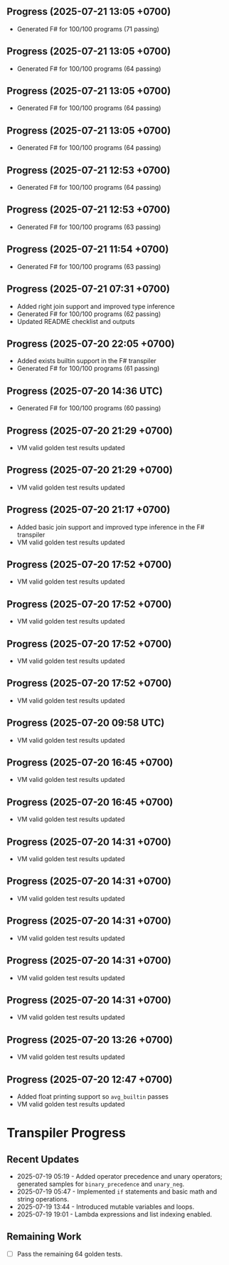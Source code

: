 ## Progress (2025-07-21 13:05 +0700)
- Generated F# for 100/100 programs (71 passing)

## Progress (2025-07-21 13:05 +0700)
- Generated F# for 100/100 programs (64 passing)

## Progress (2025-07-21 13:05 +0700)
- Generated F# for 100/100 programs (64 passing)

## Progress (2025-07-21 13:05 +0700)
- Generated F# for 100/100 programs (64 passing)

## Progress (2025-07-21 12:53 +0700)
- Generated F# for 100/100 programs (64 passing)

## Progress (2025-07-21 12:53 +0700)
- Generated F# for 100/100 programs (63 passing)

## Progress (2025-07-21 11:54 +0700)
- Generated F# for 100/100 programs (63 passing)

## Progress (2025-07-21 07:31 +0700)
- Added right join support and improved type inference
- Generated F# for 100/100 programs (62 passing)
- Updated README checklist and outputs

## Progress (2025-07-20 22:05 +0700)
- Added exists builtin support in the F# transpiler
- Generated F# for 100/100 programs (61 passing)

## Progress (2025-07-20 14:36 UTC)
- Generated F# for 100/100 programs (60 passing)

## Progress (2025-07-20 21:29 +0700)
- VM valid golden test results updated

## Progress (2025-07-20 21:29 +0700)
- VM valid golden test results updated

## Progress (2025-07-20 21:17 +0700)
- Added basic join support and improved type inference in the F# transpiler
- VM valid golden test results updated
## Progress (2025-07-20 17:52 +0700)
- VM valid golden test results updated

## Progress (2025-07-20 17:52 +0700)
- VM valid golden test results updated

## Progress (2025-07-20 17:52 +0700)
- VM valid golden test results updated

## Progress (2025-07-20 17:52 +0700)
- VM valid golden test results updated

## Progress (2025-07-20 09:58 UTC)
- VM valid golden test results updated

## Progress (2025-07-20 16:45 +0700)
- VM valid golden test results updated

## Progress (2025-07-20 16:45 +0700)
- VM valid golden test results updated

## Progress (2025-07-20 14:31 +0700)
- VM valid golden test results updated

## Progress (2025-07-20 14:31 +0700)
- VM valid golden test results updated

## Progress (2025-07-20 14:31 +0700)
- VM valid golden test results updated

## Progress (2025-07-20 14:31 +0700)
- VM valid golden test results updated

## Progress (2025-07-20 14:31 +0700)
- VM valid golden test results updated

## Progress (2025-07-20 13:26 +0700)
- VM valid golden test results updated

## Progress (2025-07-20 12:47 +0700)
- Added float printing support so `avg_builtin` passes
- VM valid golden test results updated

# Transpiler Progress

## Recent Updates
- 2025-07-19 05:19 - Added operator precedence and unary operators; generated samples for `binary_precedence` and `unary_neg`.
- 2025-07-19 05:47 - Implemented `if` statements and basic math and string operations.
- 2025-07-19 13:44 - Introduced mutable variables and loops.
- 2025-07-19 19:01 - Lambda expressions and list indexing enabled.

## Remaining Work
- [ ] Pass the remaining 64 golden tests.
